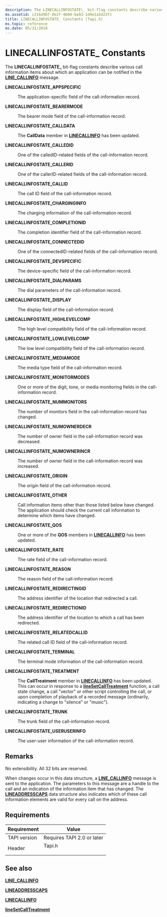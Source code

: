 ```yaml
---
description: The LINECALLINFOSTATE\_ bit-flag constants describe various call information items about which an application can be notified in the LINE\_CALLINFO message.
ms.assetid: c216d9b7-8e2f-4604-ba93-1d9e1a5d23fc
title: LINECALLINFOSTATE_ Constants (Tapi.h)
ms.topic: reference
ms.date: 05/31/2018
---
```


# LINECALLINFOSTATE\_ Constants

The **LINECALLINFOSTATE\_** bit-flag constants describe various call information items about which an application can be notified in the [**LINE\_CALLINFO**](line-callinfo.md) message.

<dl> <dt>

<span id="LINECALLINFOSTATE_APPSPECIFIC"></span><span id="linecallinfostate_appspecific"></span>**LINECALLINFOSTATE\_APPSPECIFIC**
</dt> <dd> <dl> <dt>



The application-specific field of the call-information record.


</dt> </dl> </dd> <dt>

<span id="LINECALLINFOSTATE_BEARERMODE"></span><span id="linecallinfostate_bearermode"></span>**LINECALLINFOSTATE\_BEARERMODE**
</dt> <dd> <dl> <dt>



The bearer mode field of the call-information record.


</dt> </dl> </dd> <dt>

<span id="LINECALLINFOSTATE_CALLDATA"></span><span id="linecallinfostate_calldata"></span>**LINECALLINFOSTATE\_CALLDATA**
</dt> <dd> <dl> <dt>



The **CallData** member in [**LINECALLINFO**](/windows/desktop/api/Tapi/ns-tapi-linecallinfo) has been updated.


</dt> </dl> </dd> <dt>

<span id="LINECALLINFOSTATE_CALLEDID"></span><span id="linecallinfostate_calledid"></span>**LINECALLINFOSTATE\_CALLEDID**
</dt> <dd> <dl> <dt>



One of the calledID-related fields of the call-information record.


</dt> </dl> </dd> <dt>

<span id="LINECALLINFOSTATE_CALLERID"></span><span id="linecallinfostate_callerid"></span>**LINECALLINFOSTATE\_CALLERID**
</dt> <dd> <dl> <dt>



One of the callerID-related fields of the call-information record.


</dt> </dl> </dd> <dt>

<span id="LINECALLINFOSTATE_CALLID"></span><span id="linecallinfostate_callid"></span>**LINECALLINFOSTATE\_CALLID**
</dt> <dd> <dl> <dt>



The call ID field of the call-information record.


</dt> </dl> </dd> <dt>

<span id="LINECALLINFOSTATE_CHARGINGINFO"></span><span id="linecallinfostate_charginginfo"></span>**LINECALLINFOSTATE\_CHARGINGINFO**
</dt> <dd> <dl> <dt>



The charging information of the call-information record.


</dt> </dl> </dd> <dt>

<span id="LINECALLINFOSTATE_COMPLETIONID"></span><span id="linecallinfostate_completionid"></span>**LINECALLINFOSTATE\_COMPLETIONID**
</dt> <dd> <dl> <dt>



The completion identifier field of the call-information record.


</dt> </dl> </dd> <dt>

<span id="LINECALLINFOSTATE_CONNECTEDID"></span><span id="linecallinfostate_connectedid"></span>**LINECALLINFOSTATE\_CONNECTEDID**
</dt> <dd> <dl> <dt>



One of the connectedID-related fields of the call-information record.


</dt> </dl> </dd> <dt>

<span id="LINECALLINFOSTATE_DEVSPECIFIC"></span><span id="linecallinfostate_devspecific"></span>**LINECALLINFOSTATE\_DEVSPECIFIC**
</dt> <dd> <dl> <dt>



The device-specific field of the call-information record.


</dt> </dl> </dd> <dt>

<span id="LINECALLINFOSTATE_DIALPARAMS"></span><span id="linecallinfostate_dialparams"></span>**LINECALLINFOSTATE\_DIALPARAMS**
</dt> <dd> <dl> <dt>



The dial parameters of the call-information record.


</dt> </dl> </dd> <dt>

<span id="LINECALLINFOSTATE_DISPLAY"></span><span id="linecallinfostate_display"></span>**LINECALLINFOSTATE\_DISPLAY**
</dt> <dd> <dl> <dt>



The display field of the call-information record.


</dt> </dl> </dd> <dt>

<span id="LINECALLINFOSTATE_HIGHLEVELCOMP"></span><span id="linecallinfostate_highlevelcomp"></span>**LINECALLINFOSTATE\_HIGHLEVELCOMP**
</dt> <dd> <dl> <dt>



The high level compatibility field of the call-information record.


</dt> </dl> </dd> <dt>

<span id="LINECALLINFOSTATE_LOWLEVELCOMP"></span><span id="linecallinfostate_lowlevelcomp"></span>**LINECALLINFOSTATE\_LOWLEVELCOMP**
</dt> <dd> <dl> <dt>



The low level compatibility field of the call-information record.


</dt> </dl> </dd> <dt>

<span id="LINECALLINFOSTATE_MEDIAMODE"></span><span id="linecallinfostate_mediamode"></span>**LINECALLINFOSTATE\_MEDIAMODE**
</dt> <dd> <dl> <dt>



The media type field of the call-information record.


</dt> </dl> </dd> <dt>

<span id="LINECALLINFOSTATE_MONITORMODES"></span><span id="linecallinfostate_monitormodes"></span>**LINECALLINFOSTATE\_MONITORMODES**
</dt> <dd> <dl> <dt>



One or more of the digit, tone, or media monitoring fields in the call-information record.


</dt> </dl> </dd> <dt>

<span id="LINECALLINFOSTATE_NUMMONITORS"></span><span id="linecallinfostate_nummonitors"></span>**LINECALLINFOSTATE\_NUMMONITORS**
</dt> <dd> <dl> <dt>



The number of monitors field in the call-information record has changed.


</dt> </dl> </dd> <dt>

<span id="LINECALLINFOSTATE_NUMOWNERDECR"></span><span id="linecallinfostate_numownerdecr"></span>**LINECALLINFOSTATE\_NUMOWNERDECR**
</dt> <dd> <dl> <dt>



The number of owner field in the call-information record was decreased.


</dt> </dl> </dd> <dt>

<span id="LINECALLINFOSTATE_NUMOWNERINCR"></span><span id="linecallinfostate_numownerincr"></span>**LINECALLINFOSTATE\_NUMOWNERINCR**
</dt> <dd> <dl> <dt>



The number of owner field in the call-information record was increased.


</dt> </dl> </dd> <dt>

<span id="LINECALLINFOSTATE_ORIGIN"></span><span id="linecallinfostate_origin"></span>**LINECALLINFOSTATE\_ORIGIN**
</dt> <dd> <dl> <dt>



The origin field of the call-information record.


</dt> </dl> </dd> <dt>

<span id="LINECALLINFOSTATE_OTHER"></span><span id="linecallinfostate_other"></span>**LINECALLINFOSTATE\_OTHER**
</dt> <dd> <dl> <dt>



Call information items other than those listed below have changed. The application should check the current call information to determine which items have changed.


</dt> </dl> </dd> <dt>

<span id="LINECALLINFOSTATE_QOS"></span><span id="linecallinfostate_qos"></span>**LINECALLINFOSTATE\_QOS**
</dt> <dd> <dl> <dt>



One or more of the **QOS** members in [**LINECALLINFO**](/windows/desktop/api/Tapi/ns-tapi-linecallinfo) has been updated.


</dt> </dl> </dd> <dt>

<span id="LINECALLINFOSTATE_RATE"></span><span id="linecallinfostate_rate"></span>**LINECALLINFOSTATE\_RATE**
</dt> <dd> <dl> <dt>



The rate field of the call-information record.


</dt> </dl> </dd> <dt>

<span id="LINECALLINFOSTATE_REASON"></span><span id="linecallinfostate_reason"></span>**LINECALLINFOSTATE\_REASON**
</dt> <dd> <dl> <dt>



The reason field of the call-information record.


</dt> </dl> </dd> <dt>

<span id="LINECALLINFOSTATE_REDIRECTINGID"></span><span id="linecallinfostate_redirectingid"></span>**LINECALLINFOSTATE\_REDIRECTINGID**
</dt> <dd> <dl> <dt>



The address identifier of the location that redirected a call.


</dt> </dl> </dd> <dt>

<span id="LINECALLINFOSTATE_REDIRECTIONID"></span><span id="linecallinfostate_redirectionid"></span>**LINECALLINFOSTATE\_REDIRECTIONID**
</dt> <dd> <dl> <dt>



The address identifier of the location to which a call has been redirected.


</dt> </dl> </dd> <dt>

<span id="LINECALLINFOSTATE_RELATEDCALLID"></span><span id="linecallinfostate_relatedcallid"></span>**LINECALLINFOSTATE\_RELATEDCALLID**
</dt> <dd> <dl> <dt>



The related call ID field of the call-information record.


</dt> </dl> </dd> <dt>

<span id="LINECALLINFOSTATE_TERMINAL"></span><span id="linecallinfostate_terminal"></span>**LINECALLINFOSTATE\_TERMINAL**
</dt> <dd> <dl> <dt>



The terminal mode information of the call-information record.


</dt> </dl> </dd> <dt>

<span id="LINECALLINFOSTATE_TREATMENT"></span><span id="linecallinfostate_treatment"></span>**LINECALLINFOSTATE\_TREATMENT**
</dt> <dd> <dl> <dt>



The **CallTreatment** member in [**LINECALLINFO**](/windows/desktop/api/Tapi/ns-tapi-linecallinfo) has been updated. This can occur in response to a [**lineSetCallTreatment**](/windows/desktop/api/Tapi/nf-tapi-linesetcalltreatment) function, a call state change, a call "vector" or other script controlling the call, or upon completion of playback of a recorded message (ordinarily, indicating a change to "silence" or "music").


</dt> </dl> </dd> <dt>

<span id="LINECALLINFOSTATE_TRUNK"></span><span id="linecallinfostate_trunk"></span>**LINECALLINFOSTATE\_TRUNK**
</dt> <dd> <dl> <dt>



The trunk field of the call-information record.


</dt> </dl> </dd> <dt>

<span id="LINECALLINFOSTATE_USERUSERINFO"></span><span id="linecallinfostate_useruserinfo"></span>**LINECALLINFOSTATE\_USERUSERINFO**
</dt> <dd> <dl> <dt>



The user-user information of the call-information record.


</dt> </dl> </dd> </dl>

## Remarks

No extensibility. All 32 bits are reserved.

When changes occur in this data structure, a [**LINE\_CALLINFO**](line-callinfo.md) message is sent to the application. The parameters to this message are a handle to the call and an indication of the information item that has changed. The [**LINEADDRESSCAPS**](/windows/desktop/api/Tapi/ns-tapi-lineaddresscaps) data structure also indicates which of these call information elements are valid for every call on the address.

## Requirements



| Requirement | Value |
|-------------------------|-----------------------------------------------------------------------------------|
| TAPI version<br/> | Requires TAPI 2.0 or later<br/>                                             |
| Header<br/>       | <dl> <dt>Tapi.h</dt> </dl> |



## See also

<dl> <dt>

[**LINE\_CALLINFO**](line-callinfo.md)
</dt> <dt>

[**LINEADDRESSCAPS**](/windows/desktop/api/Tapi/ns-tapi-lineaddresscaps)
</dt> <dt>

[**LINECALLINFO**](/windows/desktop/api/Tapi/ns-tapi-linecallinfo)
</dt> <dt>

[**lineSetCallTreatment**](/windows/desktop/api/Tapi/nf-tapi-linesetcalltreatment)
</dt> </dl>

 

 




